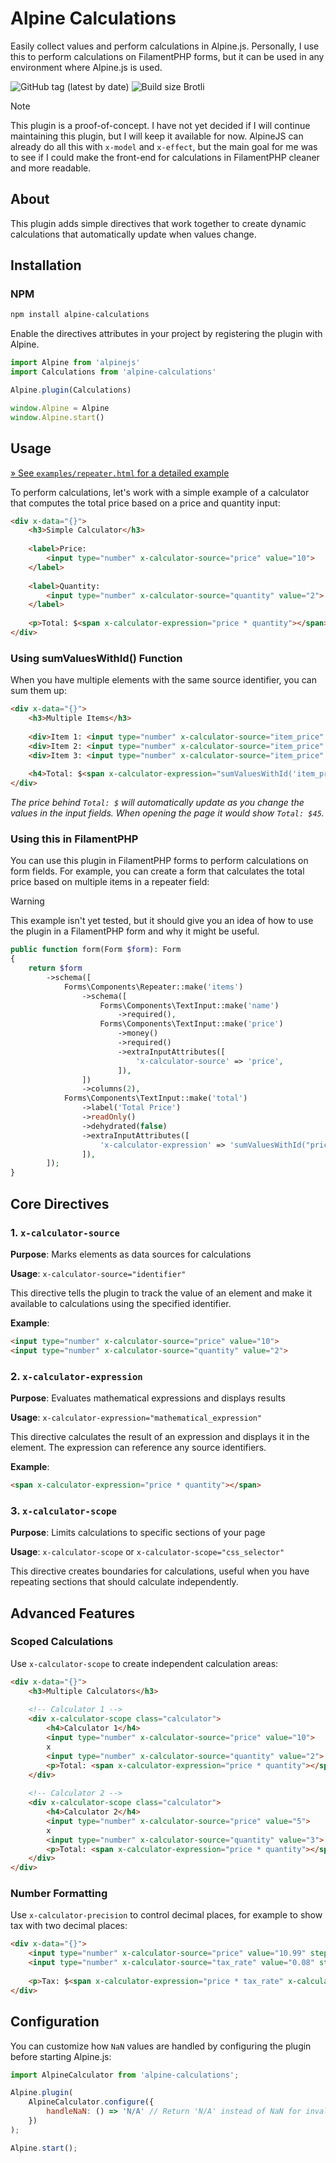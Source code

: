 # Alpine Calculations

Easily collect values and perform calculations in Alpine.js. Personally, I use this to perform calculations on
FilamentPHP forms, but it can be used in any environment where Alpine.js is used.

![GitHub tag (latest by date)](https://img.shields.io/github/v/tag/luttje/alpine-calculations?label=version&style=flat-square)
![Build size Brotli](https://img.badgesize.io/luttje/alpine-calculations/main/dist/alpine-calculations.js.svg?compression=gzip&style=flat-square&color=green)

> [!NOTE]
> This plugin is a proof-of-concept. I have not yet decided if I will continue maintaining this plugin, but I will keep it available
> for now.
> AlpineJS can already do all this with `x-model` and `x-effect`, but the main goal for me was to see if I could make the
> front-end for calculations in FilamentPHP cleaner and more readable.

## About

This plugin adds simple directives that work together to create dynamic calculations that automatically update when values change.

## Installation

### NPM

```bash
npm install alpine-calculations
```

Enable the directives attributes in your project by registering the plugin with Alpine.

```js
import Alpine from 'alpinejs'
import Calculations from 'alpine-calculations'

Alpine.plugin(Calculations)

window.Alpine = Alpine
window.Alpine.start()
```

## Usage

[&raquo; See `examples/repeater.html` for a detailed example](examples/repeater.html)

To perform calculations, let's work with a simple example of a calculator that computes the total price based on a price and quantity input:

```html
<div x-data="{}">
    <h3>Simple Calculator</h3>
    
    <label>Price: 
        <input type="number" x-calculator-source="price" value="10">
    </label>
    
    <label>Quantity: 
        <input type="number" x-calculator-source="quantity" value="2">
    </label>
    
    <p>Total: $<span x-calculator-expression="price * quantity"></span></p>
</div>
```

### Using sumValuesWithId() Function

When you have multiple elements with the same source identifier, you can sum them up:

```html
<div x-data="{}">
    <h3>Multiple Items</h3>
    
    <div>Item 1: <input type="number" x-calculator-source="item_price" value="10"></div>
    <div>Item 2: <input type="number" x-calculator-source="item_price" value="15"></div>
    <div>Item 3: <input type="number" x-calculator-source="item_price" value="20"></div>
    
    <h4>Total: $<span x-calculator-expression="sumValuesWithId('item_price')"></span></h4>
</div>
```

*The price behind `Total: $` will automatically update as you change the values in the input fields. When opening the page it would show `Total: $45`.*

### Using this in FilamentPHP

You can use this plugin in FilamentPHP forms to perform calculations on form fields. For example, you can create a form that calculates
the total price based on multiple items in a repeater field:

> [!WARNING]
> This example isn't yet tested, but it should give you an idea of how to use the plugin in a FilamentPHP form and why it might be useful.

```php
public function form(Form $form): Form
{
    return $form
        ->schema([
            Forms\Components\Repeater::make('items')
                ->schema([
                    Forms\Components\TextInput::make('name')
                        ->required(),
                    Forms\Components\TextInput::make('price')
                        ->money()
                        ->required()
                        ->extraInputAttributes([
                            'x-calculator-source' => 'price',
                        ]),
                ])
                ->columns(2),
            Forms\Components\TextInput::make('total')
                ->label('Total Price')
                ->readOnly()
                ->dehydrated(false)
                ->extraInputAttributes([
                    'x-calculator-expression' => 'sumValuesWithId("price")',
                ]),
        ]);
}
```

## Core Directives

### 1. `x-calculator-source`

**Purpose**: Marks elements as data sources for calculations

**Usage**: `x-calculator-source="identifier"`

This directive tells the plugin to track the value of an element and make it available to calculations using the specified identifier.

**Example**:

```html
<input type="number" x-calculator-source="price" value="10">
<input type="number" x-calculator-source="quantity" value="2">
```

### 2. `x-calculator-expression`

**Purpose**: Evaluates mathematical expressions and displays results

**Usage**: `x-calculator-expression="mathematical_expression"`

This directive calculates the result of an expression and displays it in the element. The expression can reference any source identifiers.

**Example**:

```html
<span x-calculator-expression="price * quantity"></span>
```

### 3. `x-calculator-scope`

**Purpose**: Limits calculations to specific sections of your page

**Usage**: `x-calculator-scope` or `x-calculator-scope="css_selector"`

This directive creates boundaries for calculations, useful when you have repeating sections that should calculate independently.

## Advanced Features

### Scoped Calculations

Use `x-calculator-scope` to create independent calculation areas:

```html
<div x-data="{}">
    <h3>Multiple Calculators</h3>
    
    <!-- Calculator 1 -->
    <div x-calculator-scope class="calculator">
        <h4>Calculator 1</h4>
        <input type="number" x-calculator-source="price" value="10">
        x
        <input type="number" x-calculator-source="quantity" value="2">
        <p>Total: <span x-calculator-expression="price * quantity"></span></p>
    </div>
    
    <!-- Calculator 2 -->
    <div x-calculator-scope class="calculator">
        <h4>Calculator 2</h4>
        <input type="number" x-calculator-source="price" value="5">
        x
        <input type="number" x-calculator-source="quantity" value="3">
        <p>Total: <span x-calculator-expression="price * quantity"></span></p>
    </div>
</div>
```

### Number Formatting

Use `x-calculator-precision` to control decimal places, for example to show tax with two decimal places:

```html
<div x-data="{}">
    <input type="number" x-calculator-source="price" value="10.99" step="0.01">
    <input type="number" x-calculator-source="tax_rate" value="0.08" step="0.01">
    
    <p>Tax: $<span x-calculator-expression="price * tax_rate" x-calculator-precision="2"></span></p>
</div>
```

## Configuration

You can customize how `NaN` values are handled by configuring the plugin before starting Alpine.js:

```javascript
import AlpineCalculator from 'alpine-calculations';

Alpine.plugin(
    AlpineCalculator.configure({
        handleNaN: () => 'N/A' // Return 'N/A' instead of NaN for invalid calculations
    })
);

Alpine.start();
```

